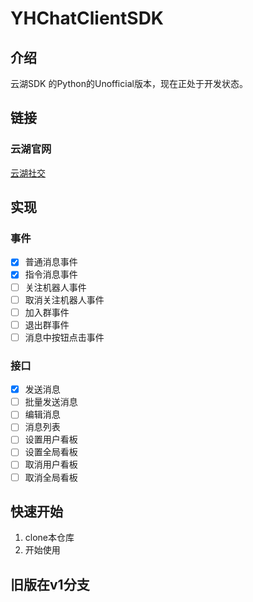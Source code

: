 # YHChatClientSDK

## 介绍

云湖SDK 的Python的Unofficial版本，现在正处于开发状态。

## 链接

### 云湖官网

[云湖社交](https://www.yhchat.com/)

## 实现

### 事件

- [x] 普通消息事件
- [x] 指令消息事件
- [ ] 关注机器人事件
- [ ] 取消关注机器人事件
- [ ] 加入群事件
- [ ] 退出群事件
- [ ] 消息中按钮点击事件

### 接口

- [x] 发送消息
- [ ] 批量发送消息
- [ ] 编辑消息
- [ ] 消息列表
- [ ] 设置用户看板
- [ ] 设置全局看板
- [ ] 取消用户看板
- [ ] 取消全局看板

## 快速开始

1. clone本仓库
2. 开始使用

## 旧版在v1分支
